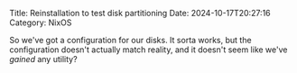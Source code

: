 Title: Reinstallation to test disk partitioning
Date: 2024-10-17T20:27:16
Category: NixOS

So we've got a configuration for our disks. It sorta works, but the
configuration doesn't actually match reality, and it doesn't seem like we've
*gained* any utility?
